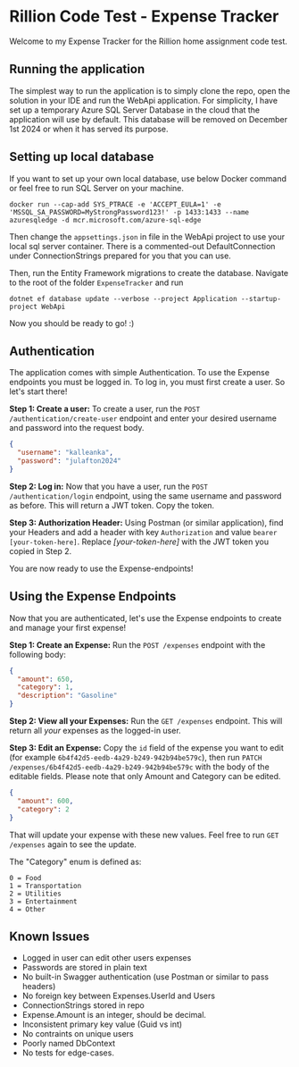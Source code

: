 # Rillion Code Test - Expense Tracker
Welcome to my Expense Tracker for the Rillion home assignment code test.

## Running the application
The simplest way to run the application is to simply clone the repo, open the solution in your IDE and run the WebApi application.
For simplicity, I have set up a temporary Azure SQL Server Database in the cloud that the application will use by default. This database will be removed on December 1st 2024 or when it has served its purpose.

## Setting up local database
If you want to set up your own local database, use below Docker command or feel free to run SQL Server on your machine.

```
docker run --cap-add SYS_PTRACE -e 'ACCEPT_EULA=1' -e 'MSSQL_SA_PASSWORD=MyStrongPassword123!' -p 1433:1433 --name azuresqledge -d mcr.microsoft.com/azure-sql-edge
```


Then change the `appsettings.json` in file in the WebApi project to use your local sql server container. There is a commented-out DefaultConnection under ConnectionStrings prepared for you that you can use.

Then, run the Entity Framework migrations to create the database. Navigate to the root of the folder `ExpenseTracker` and run

```
dotnet ef database update --verbose --project Application --startup-project WebApi
```


Now you should be ready to go! :)

## Authentication
The application comes with simple Authentication. To use the Expense endpoints you must be logged in. To log in, you must first create a user. So let's start there!

**Step 1: Create a user:** To create a user, run the `POST /authentication/create-user` endpoint and enter your desired username and password into the request body.
```json
{
  "username": "kalleanka",
  "password": "julafton2024"
}
```

**Step 2: Log in:** Now that you have a user, run the `POST /authentication/login` endpoint, using the same username and password as before. This will return a JWT token. Copy the token.

**Step 3: Authorization Header:** Using Postman (or similar application), find your Headers and add a header with key `Authorization` and value `bearer [your-token-here]`. Replace *[your-token-here]* with the JWT token you copied in Step 2.

You are now ready to use the Expense-endpoints!

## Using the Expense Endpoints
Now that you are authenticated, let's use the Expense endpoints to create and manage your first expense!

**Step 1: Create an Expense:** Run the `POST /expenses` endpoint with the following body:
```json
{
  "amount": 650,
  "category": 1,
  "description": "Gasoline"
}
```

**Step 2: View all your Expenses:** Run the `GET /expenses` endpoint. This will return all *your* expenses as the logged-in user.

**Step 3: Edit an Expense:** Copy the `id` field of the expense you want to edit (for example `6b4f42d5-eedb-4a29-b249-942b94be579c`), then run `PATCH /expenses/6b4f42d5-eedb-4a29-b249-942b94be579c` with the body of the editable fields. Please note that only Amount and Category can be edited.
```json
{
  "amount": 600,
  "category": 2
}
```

That will update your expense with these new values. Feel free to run `GET /expenses` again to see the update.

The "Category" enum is defined as:
```
0 = Food
1 = Transportation
2 = Utilities
3 = Entertainment
4 = Other
```

## Known Issues
- Logged in user can edit other users expenses
- Passwords are stored in plain text
- No built-in Swagger authentication (use Postman or similar to pass headers)
- No foreign key between Expenses.UserId and Users
- ConnectionStrings stored in repo
- Expense.Amount is an integer, should be decimal.
- Inconsistent primary key value (Guid vs int)
- No contraints on unique users
- Poorly named DbContext
- No tests for edge-cases.
